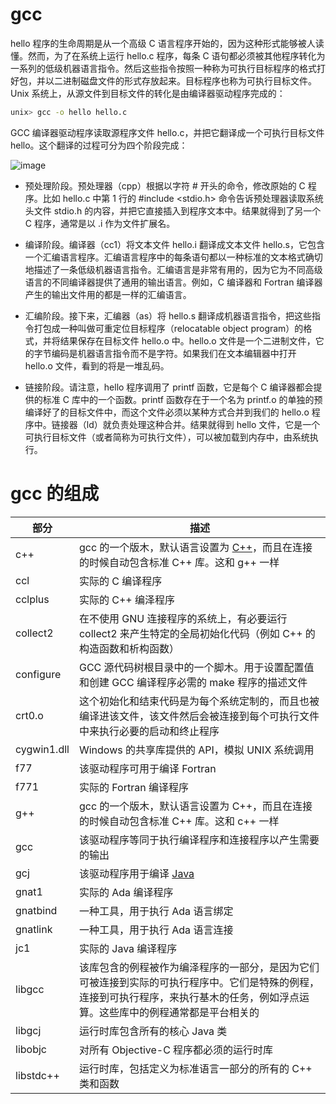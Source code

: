 # gcc

hello 程序的生命周期是从一个高级 C 语言程序开始的，因为这种形式能够被人读懂。然而，为了在系统上运行 hello.c 程序，每条 C 语句都必须被其他程序转化为一系列的低级机器语言指令。然后这些指令按照一种称为可执行目标程序的格式打好包，并以二进制磁盘文件的形式存放起来。目标程序也称为可执行目标文件。Unix 系统上，从源文件到目标文件的转化是由编译器驱动程序完成的：

```sh
unix> gcc -o hello hello.c
```

GCC 编译器驱动程序读取源程序文件 hello.c，并把它翻译成一个可执行目标文件 hello。这个翻译的过程可分为四个阶段完成：

![image](https://user-images.githubusercontent.com/5803001/52256465-bce93280-2951-11e9-860c-5dba0ae2bcb2.png)

- 预处理阶段。预处理器（cpp）根据以字符 # 开头的命令，修改原始的 C 程序。比如 hello.c 中第 1 行的 #include <stdio.h> 命令告诉预处理器读取系统头文件 stdio.h 的内容，并把它直接插入到程序文本中。结果就得到了另一个 C 程序，通常是以 .i 作为文件扩展名。

- 编译阶段。编译器（cc1）将文本文件 hello.i 翻译成文本文件 hello.s，它包含一个汇编语言程序。汇编语言程序中的每条语句都以一种标准的文本格式确切地描述了一条低级机器语言指令。汇编语言是非常有用的，因为它为不同高级语言的不同编译器提供了通用的输出语言。例如，C 编译器和 Fortran 编译器产生的输出文件用的都是一样的汇编语言。

- 汇编阶段。接下来，汇编器（as）将 hello.s 翻译成机器语言指令，把这些指令打包成一种叫做可重定位目标程序（relocatable object program）的格式，并将结果保存在目标文件 hello.o 中。hello.o 文件是一个二进制文件，它的字节编码是机器语言指令而不是字符。如果我们在文本编辑器中打开 hello.o 文件，看到的将是一堆乱码。

- 链接阶段。请注意，hello 程序调用了 printf 函数，它是每个 C 编译器都会提供的标准 C 库中的一个函数。printf 函数存在于一个名为 printf.o 的单独的预编译好了的目标文件中，而这个文件必须以某种方式合并到我们的 hello.o 程序中。链接器（ld）就负责处理这种合并。结果就得到 hello 文件，它是一个可执行目标文件（或者简称为可执行文件），可以被加载到内存中，由系统执行。

# gcc 的组成

| 部分        | 描述                                                                                                                                                                               |
| ----------- | ---------------------------------------------------------------------------------------------------------------------------------------------------------------------------------- |
| c++         | gcc 的一个版木，默认语言设置为 [C++](http://c.biancheng.net/cplus/)，而且在连接的时候自动包含标准 C++ 库。这和 g++ 一样                                                            |
| ccl         | 实际的 C 编译程序                                                                                                                                                                  |
| cclplus     | 实际的 C++ 编泽程序                                                                                                                                                                |
| collect2    | 在不使用 GNU 连接程序的系统上，有必要运行 collect2 来产生特定的全局初始化代码（例如 C++ 的构造函数和析构函数）                                                                     |
| configure   | GCC 源代码树根目录中的一个脚木。用于设置配置值和创建 GCC 编译程序必需的 make 程序的描述文件                                                                                        |
| crt0.o      | 这个初始化和结束代码是为每个系统定制的，而且也被编译进该文件，该文件然后会被连接到每个可执行文件中来执行必要的启动和终止程序                                                       |
| cygwin1.dll | Windows 的共享库提供的 API，模拟 UNIX 系统调用                                                                                                                                     |
| f77         | 该驱动程序可用于编译 Fortran                                                                                                                                                       |
| f771        | 实际的 Fortran 编译程序                                                                                                                                                            |
| g++         | gcc 的一个版木，默认语言设置为 C++，而且在连接的时候自动包含标准 C++ 库。这和 c++ 一样                                                                                             |
| gcc         | 该驱动程序等同于执行编译程序和连接程序以产生需要的输出                                                                                                                             |
| gcj         | 该驱动程序用于编译 [Java](http://c.biancheng.net/java/)                                                                                                                            |
| gnat1       | 实际的 Ada 编译程序                                                                                                                                                                |
| gnatbind    | 一种工具，用于执行 Ada 语言绑定                                                                                                                                                    |
| gnatlink    | 一种工具，用于执行 Ada 语言连接                                                                                                                                                    |
| jc1         | 实际的 Java 编译程序                                                                                                                                                               |
| libgcc      | 该库包含的例程被作为编泽程序的一部分，是因为它们可被连接到实际的可执行程序中。它们是特殊的例程，连接到可执行程序，来执行基木的任务，例如浮点运算。这些库中的例程通常都是平台相关的 |
| libgcj      | 运行时库包含所有的核心 Java 类                                                                                                                                                     |
| libobjc     | 对所有 Objective-C 程序都必须的运行时库                                                                                                                                            |
| libstdc++   | 运行时库，包括定义为标准语言一部分的所有的 C++ 类和函数                                                                                                                            |
